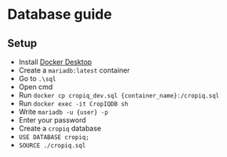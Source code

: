 # Database guide

## Setup
- Install [Docker Desktop](https://www.docker.com/products/docker-desktop/)
- Create a `mariadb:latest` container
- Go to `.\sql`
- Open cmd
- Run `docker cp cropiq_dev.sql {container_name}:/cropiq.sql`
- Run `docker exec -it CropIQDB sh`
- Write `mariadb -u {user} -p`
- Enter your password
- Create a `cropiq` database
- `USE DATABASE cropiq;`
- `SOURCE ./cropiq.sql`